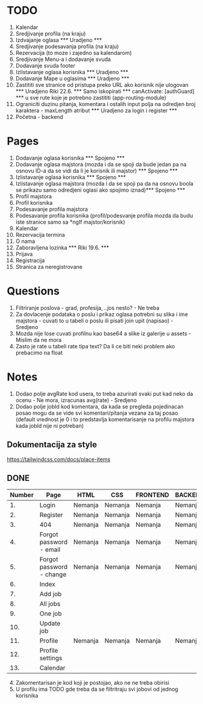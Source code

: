 # TODO

1. Kalendar
2. Sredjivanje profila (na kraju)
3. Izdvajanje oglasa *** Uradjeno *** 
4. Sredjivanje podesavanja profila (na kraju)
5. Rezervacija (to moze i zajedno sa kalendarom)
6. Sredjivanje Menu-a i dodavanje svuda
7. Dodavanje svuda footer
8. Izlistavanje oglasa korisnika *** Uradjeno *** 
7. Dodavanje Mape u oglasima *** Uradjeno *** 
9. Zastititi sve stranice od pristupa preko URL ako korisnik nije ulogovan *** Uradjeno Riki 22.6. *** 
    Samo iskopirati *** canActivate: [authGuard] *** u sve rute koje je potrebno zastititi (app-routing-module)
10. Ograniciti duzinu pitanja, komentara i ostalih input polja na odredjen broj karaktera - maxLength atribut 
*** Uradjeno za login i register ***
11. Početna - backend

# Pages

1. Dodavanje oglasa korisnika *** Spojeno ***  
2. Dodavanje oglasa majstora (mozda i da se spoji da bude jedan pa na osnovu ID-a da se vidi da li je korisnik ili majstor) *** Spojeno *** 
3. Izlistavanje oglasa korisnika *** Spojeno *** 
4. Izlistavanje oglasa majstora (mozda i da se spoji pa da na osnovu boola se prikazu samo odredjeni oglasi ako spojimo iznad)*** Spojeno *** 
5. Profil majstora
6. Profil korisnika
7. Podesavanje profila majstora
8. Podesavanje profila korisnika (profil/podesvanje profila mozda da budu iste stranice samo sa *ngIf majstor/korisnik) 
9. Kalendar
10. Rezervacija termina
11. O nama
12. Zaboravljena lozinka *** Riki 19.6. ***
13. Prijava
14. Registracija
15. Stranica za neregistrovane


# Questions

1. Filtriranje poslova - grad, profesija, ..jos nesto? - Ne treba
2. Za dovlacenje podataka o poslu i prikaz oglasa potrebni su slika i ime majstora - cuvati to u tabeli o poslu ili pisati join upit (napisao) - Sredjeno
3. Mozda nije lose cuvati profilnu kao base64 a slike iz galerije u assets - Mislim da ne mora
4. Zasto je rate u tabeli rate tipa text? Da li ce biti neki problem ako prebacimo na float


# Notes

1. Dodao polje avgRate kod usera, to treba azurirati svaki put kad neko da ocenu - Ne mora, izracunas avg(rate) - Sredjeno
2. Dodao polje jobId kod komentara, da kada se pregleda pojedinacan posao mogu da se vide svi komentari/pitanja
vezana za taj posao (default vrednost je 0 i to predstavlja komentarisanje na profilu majstora kada jobId nije
ni potreban)

## Dokumentacija za style
https://tailwindcss.com/docs/place-items




## DONE 


| Number | Page                      | HTML    | CSS     | FRONTEND | BACKEND | TESTED  |
|--------|---------------------------|---------|---------|----------|---------|---------|
| 1.     | Login                     | Nemanja | Nemanja | Nemanja  | Nemanja |         |
| 2.     | Register                  | Nemanja | Nemanja | Nemanja  | Nemanja |         |
| 3.     | 404                       | Nemanja | Nemanja | Nemanja  | Nemanja | Nemanja |
| 4.     | Forgot password - email   | Nemanja | Nemanja | Nemanja  | Nemanja |         |
| 5.     | Forgot password  - change | Nemanja | Nemanja | Nemanja  | Nemanja |         |
| 6.     | Index                     |         |         |          |         |         |
| 7.     | Add job                   |         |         |          |         |         |
| 8.     | All jobs                  |         |         |          |         |         |
| 9.     | One job                   |         |         |          |         |         |
| 10.    | Update job                |         |         |          |         |         |
| 11.    | Profile                   | Nemanja | Nemanja | Nemanja  | Nemanja |         |
| 12.    | Profile settings          |         |         |          |         |         |
| 13.    | Calendar                  |         |         |          |         |         |


4) Zakomentarisan je kod koji je postojao, ako ne ne treba obirisi
8) U profilu ima TODO gde treba da se filtritraju svi jobovi od jednog korisnika